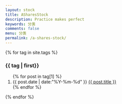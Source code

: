 ```yaml
---
layout: stock
title: ASharesStock
description: Practice makes perfect
keywords: 分类
comments: false
menu: 分类
permalink: /a-shares-stock/
---
```


<section class="container posts-content">
{% for tag in site.tags %}
<h3>{{ tag | first}}</h3>
<ol class="posts-list">
{% for post in tag[1] %}
<li class="posts-list-item">
<span class="posts-list-meta">{{ post.date | date:"%Y-%m-%d" }}</span>
<a class="posts-list-name" href="{{ site.url }}{{ post.url }}">{{ post.title }}</a>
</li>
{% endfor %}
</ol>
{% endfor %}
</section>
